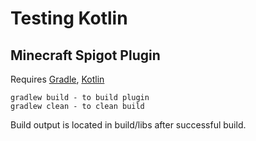 # Testing Kotlin
## Minecraft Spigot Plugin

Requires [Gradle](https://gradle.org/), [Kotlin](https://kotlinlang.org/)

```
gradlew build - to build plugin
gradlew clean - to clean build
```

Build output is located in build/libs after successful build.